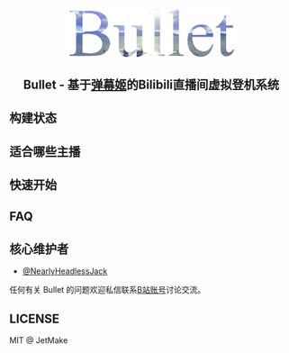 
<p align="center"><img src="https://github.com/JetMake/bullet/blob/54a3a15c1bc164f962937f8e5c46d0e7bf4bd673/assets/bullet.png" alt="bullet" width="300"/></p>
<h2 align="center">Bullet - 基于<a href="https://github.com/copyliu/bililive_dm/">弹幕姬</a>的Bilibili直播间虚拟登机系统</h2>

## 构建状态


## 适合哪些主播


## 快速开始


## FAQ


## 核心维护者
- [@NearlyHeadlessJack](https://github.com/NearlyHeadlessJack)

任何有关 Bullet 的问题欢迎私信联系[B站账号](https://space.bilibili.com/310937114)讨论交流。

## LICENSE

MIT @ JetMake



